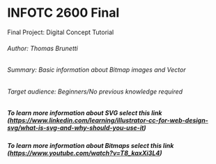 # INFOTC 2600 Final
Final Project: Digital Concept Tutorial


###### Author: Thomas Brunetti
###### Summary: Basic information about Bitmap images and Vector 
###### Target audience: Beginners/No previous knowledge required 

##### To learn more information about SVG select this link (https://www.linkedin.com/learning/illustrator-cc-for-web-design-svg/what-is-svg-and-why-should-you-use-it)
##### To learn more information about Bitmaps select this link (https://www.youtube.com/watch?v=T8_kaxXi3L4)
